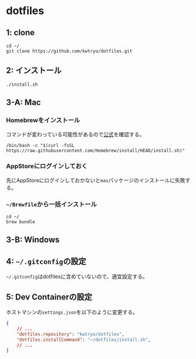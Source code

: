 # dotfiles

## 1: clone

```
cd ~/
git clone https://github.com/kwtryo/dotfiles.git
```

## 2: インストール

```
./install.sh
```

## 3-A: Mac

### Homebrewをインストール

コマンドが変わっている可能性があるので[公式](https://brew.sh/index_ja)を確認する。

```
/bin/bash -c "$(curl -fsSL https://raw.githubusercontent.com/Homebrew/install/HEAD/install.sh)"
```

### AppStoreにログインしておく

先にAppStoreにログインしておかないと`mas`パッケージのインストールに失敗する。

### `~/Brewfile`から一括インストール

```
cd ~/
brew bundle
```

## 3-B: Windows

## 4: `~/.gitconfig`の設定

`~/.gitconfig`はdotfilesに含めていないので、適宜設定する。

## 5: Dev Containerの設定

ホストマシンの`settings.json`を以下のように変更する。

```json
{
    // ...
    "dotfiles.repository": "kwtryo/dotfiles",
    "dotfiles.installCommand": "~/dotfiles/install.sh",
    // ...
}
```
